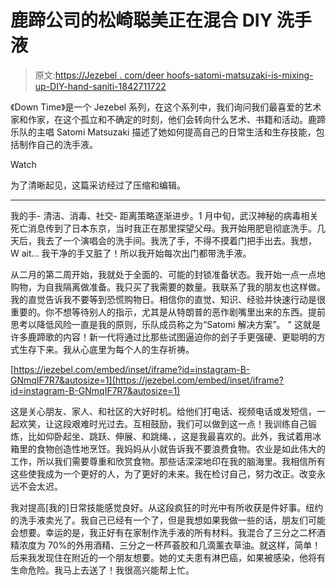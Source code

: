# 鹿蹄公司的松崎聪美正在混合 DIY 洗手液

> 原文:[https://Jezebel . com/deer hoofs-satomi-matsuzaki-is-mixing-up-DIY-hand-saniti-1842711722](https://jezebel.com/deerhoofs-satomi-matsuzaki-is-mixing-up-diy-hand-saniti-1842711722)

《Down Time》是一个 Jezebel 系列，在这个系列中，我们询问我们最喜爱的艺术家和作家，在这个孤立和不确定的时刻，他们会转向什么艺术、书籍和活动。鹿蹄乐队的主唱 Satomi Matsuzaki 描述了她如何提高自己的日常生活和生存技能，包括制作自己的洗手液。

Watch

为了清晰起见，这篇采访经过了压缩和编辑。

* * *

我的手- 清洁、消毒、社交- 距离策略逐渐进步。1 月中旬，武汉神秘的病毒相关死亡消息传到了日本东京，当时我正在那里探望父母。我开始用肥皂彻底洗手。几天后，我去了一个演唱会的洗手间。我洗了手，不得不摸着门把手出去。我想， W ait… 我干净的手又脏了！所以我开始每次出门都带洗手液。

从二月的第二周开始，我就处于全面的、可能的封锁准备状态。我开始一点一点地购物，为自我隔离做准备。我只买了我需要的数量。我联系了我的朋友也这样做。我的直觉告诉我不要等到恐慌购物日。相信你的直觉、知识、经验并快速行动是很重要的。你不想等待别人的指示，尤其是从特朗普的恶作剧嘴里出来的东西。提前思考以降低风险一直是我的原则，乐队成员称之为“Satomi 解决方案”。 " 这就是许多鹿蹄歌的内容！新一代将通过比那些试图逼迫你的刽子手更强硬、更聪明的方式生存下来。我从心底里为每个人的生存祈祷。

 [https://jezebel.com/embed/inset/iframe?id=instagram-B-GNmqIF7R7&autosize=1](https://jezebel.com/embed/inset/iframe?id=instagram-B-GNmqIF7R7&autosize=1) 

这是关心朋友、家人、和社区的大好时机。给他们打电话、视频电话或发短信，一起欢笑，让这段艰难时光过去。互相鼓励，我们可以做到这一点！我训练自己锻炼，比如仰卧起坐、跳跃、伸展、和跳绳、，这是我最喜欢的。此外，我试着用冰箱里的食物创造性地烹饪。我妈妈从小就告诉我不要浪费食物。农业是如此伟大的工作，所以我们需要尊重和欣赏食物。那些话深深地印在我的脑海里。我相信所有这些使我成为一个更好的人，为了更好的未来。我在检讨自己，努力改正。改变永远不会太迟。

我对提高[我的]日常技能感觉良好。从这段疯狂的时光中有所收获是件好事。纽约的洗手液卖光了。我自己已经有一个了，但是我想如果我做一些的话，朋友们可能会想要。幸运的是，我正好有在家制作洗手液的所有材料。我混合了三分之二杯酒精浓度为 70%的外用酒精、三分之一杯芦荟胶和几滴薰衣草油。就这样，简单！后来我发现住在附近的一个朋友想要。她的丈夫患有淋巴癌，如果被感染，他将有生命危险。我马上去送了！我很高兴能帮上忙。